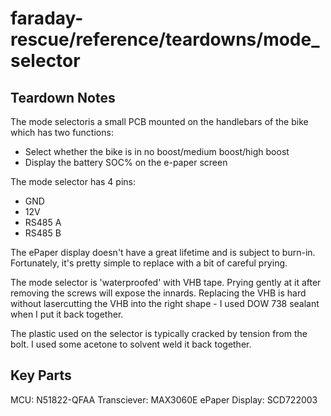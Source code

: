 # faraday-rescue/reference/teardowns/mode_selector

## Teardown Notes

The mode selectoris a small PCB mounted on the handlebars of the bike which has two functions:
- Select whether the bike is in no boost/medium boost/high boost
- Display the battery SOC% on the e-paper screen

The mode selector has 4 pins:
- GND
- 12V
- RS485 A
- RS485 B

The ePaper display doesn't have a great lifetime and is subject to burn-in. Fortunately, it's pretty simple to replace with a bit of careful prying.

The mode selector is 'waterproofed' with VHB tape. Prying gently at it after removing the screws will expose the innards.
Replacing the VHB is hard without lasercutting the VHB into the right shape - I used DOW 738 sealant when I put it back together.

The plastic used on the selector is typically cracked by tension from the bolt. I used some acetone to solvent weld it back together.

## Key Parts
MCU: N51822-QFAA
Transciever: MAX3060E
ePaper Display: SCD722003


